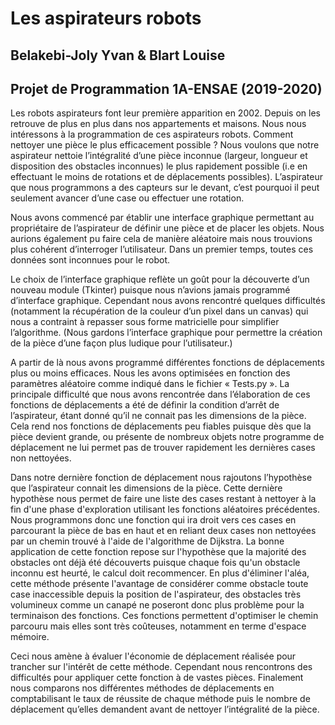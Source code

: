 # Les aspirateurs robots 
## Belakebi-Joly Yvan & Blart Louise 
## Projet de Programmation 1A-ENSAE (2019-2020) 

Les robots aspirateurs font leur première apparition en 2002. Depuis on les retrouve de plus en plus dans nos appartements et maisons. Nous nous intéressons à la programmation de ces aspirateurs robots. 
Comment nettoyer une pièce le plus efficacement possible ? Nous voulons que notre aspirateur nettoie l’intégralité d’une pièce inconnue (largeur, longueur et disposition des obstacles inconnues) le plus rapidement possible (i.e en effectuant le moins de rotations et de déplacements possibles). L’aspirateur que nous programmons a des capteurs sur le devant, c’est pourquoi il peut seulement avancer d’une case ou effectuer une rotation.

Nous avons commencé par établir une interface graphique permettant au propriétaire de l’aspirateur de définir une pièce et de placer les objets. Nous aurions également pu faire cela de manière aléatoire mais nous trouvions plus cohérent d’interroger l’utilisateur. 
Dans un premier temps, toutes ces données sont inconnues pour le robot.

Le choix de l’interface graphique reflète un goût pour la découverte d’un nouveau module (Tkinter) puisque nous n’avions jamais programmé d’interface graphique. Cependant nous avons rencontré quelques difficultés (notamment la récupération de la couleur d’un pixel dans un canvas) qui nous a contraint à repasser sous forme matricielle pour simplifier l’algorithme. (Nous gardons l’interface graphique pour permettre la création de la pièce d’une façon plus ludique pour l’utilisateur.)

A partir de là nous avons programmé différentes fonctions de déplacements plus ou moins efficaces. Nous les avons optimisées en fonction des paramètres aléatoire comme indiqué dans le fichier « Tests.py ». La principale difficulté que nous avons rencontrée dans l’élaboration de ces fonctions de déplacements a été de définir la condition d’arrêt de l’aspirateur, étant donné qu’il ne connait pas les dimensions de la pièce. Cela rend nos fonctions de déplacements peu fiables puisque dès que la pièce devient grande, ou présente de nombreux objets notre programme de déplacement ne lui permet pas de trouver rapidement les dernières cases non nettoyées.

Dans notre dernière fonction de déplacement nous rajoutons l’hypothèse que l’aspirateur connait les dimensions de la pièce. Cette dernière hypothèse nous permet de faire une liste des cases restant à nettoyer à la fin d'une phase d'exploration utilisant les fonctions aléatoires précédentes. Nous programmons donc une fonction qui ira droit vers ces cases en parcourant la pièce de bas en haut et en reliant deux cases non nettoyées par un chemin trouvé à l'aide de l'algorithme de Dijkstra. La bonne application de cette fonction repose sur l'hypothèse que la majorité des obstacles ont déjà été découverts puisque chaque fois qu'un obstacle inconnu est heurté, le calcul doit recommencer. 
En plus d'éliminer l'aléa, cette méthode présente l'avantage de considérer comme obstacle toute case inaccessible depuis la position de l'aspirateur, des obstacles très volumineux comme un canapé ne poseront donc plus problème pour la terminaison des fonctions. Ces fonctions permettent d'optimiser le chemin parcouru mais elles sont très coûteuses, notamment en terme d'espace mémoire. 

Ceci nous amène à évaluer l'économie de déplacement réalisée pour trancher sur l'intérêt de cette méthode. Cependant nous rencontrons des difficultés pour appliquer cette fonction à de vastes pièces.
Finalement nous comparons nos différentes méthodes de déplacements en comptabilisant le taux de réussite de chaque méthode puis le nombre de déplacement qu’elles demandent avant de nettoyer l’intégralité de la pièce.
